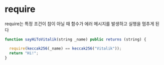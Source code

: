 # require

require는 특정 조건이 참이 아닐 때 함수가 에러 메시지를 발생하고 실행을 멈추게 된다

```jsx
function sayHiToVitalik(string _name) public returns (string) {

  require(keccak256(_name) == keccak256("Vitalik"));
  return "Hi!";
}
```